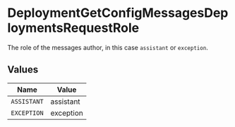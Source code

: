 # DeploymentGetConfigMessagesDeploymentsRequestRole

The role of the messages author, in this case `assistant` or `exception`.


## Values

| Name        | Value       |
| ----------- | ----------- |
| `ASSISTANT` | assistant   |
| `EXCEPTION` | exception   |